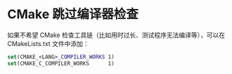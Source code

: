 # CMake 跳过编译器检查

如果不希望 CMake 检查工具链（比如用时过长、测试程序无法编译等），可以在 CMakeLists.txt 文件中添加：

``` cmake
set(CMAKE_<LANG>_COMPILER_WORKS 1)
set(CMAKE_C_COMPILER_WORKS      1)
```
